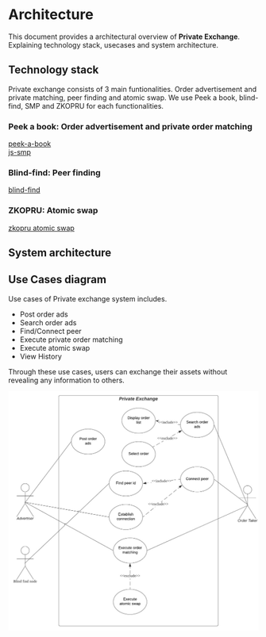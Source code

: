 # Architecture

This document provides a architectural overview of **Private Exchange**. Explaining technology stack, usecases and system architecture.

## Technology stack

Private exchange consists of 3 main funtionalities. Order advertisement and private matching, peer finding and atomic swap. We use Peek a book, blind-find, SMP and ZKOPRU for each functionalities.

### Peek a book: Order advertisement and private order matching

[peek-a-book](https://github.com/mhchia/peek-a-book)  
[js-smp](https://github.com/mhchia/js-smp-peer)

### Blind-find: Peer finding

[blind-find](https://ethresear.ch/t/blind-find-private-social-network-search/6988)

### ZKOPRU: Atomic swap

[zkopru atomic swap](https://docs.zkopru.network/how-it-works/atomic-swap)

## System architecture

## Use Cases diagram

Use cases of Private exchange system includes.

- Post order ads
- Search order ads
- Find/Connect peer
- Execute private order matching
- Execute atomic swap
- View History

Through these use cases, users can exchange their assets without revealing any information to others.

![Usecase diagram](./assets/usecase-diagram.jpeg)
